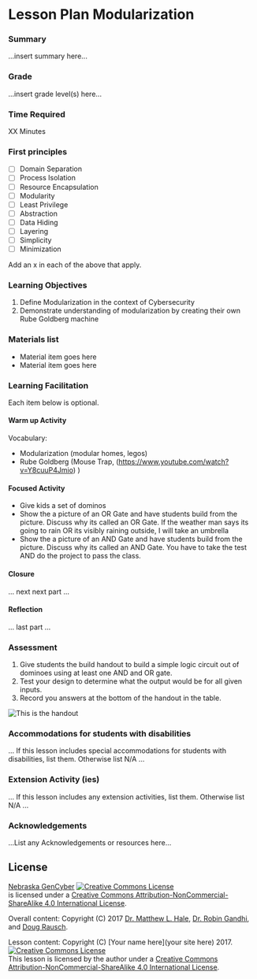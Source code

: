 # Lesson Plan Modularization

### Summary
...insert summary here...

### Grade
...insert grade level(s) here...

### Time Required
XX Minutes

### First principles
- [ ] Domain Separation
- [ ] Process Isolation
- [ ] Resource Encapsulation
- [ ] Modularity
- [ ] Least Privilege
- [ ] Abstraction
- [ ] Data Hiding
- [ ] Layering
- [ ] Simplicity
- [ ] Minimization

Add an x in each of the above that apply.

### Learning Objectives

1. Define Modularization in the context of Cybersecurity 
1. Demonstrate understanding of modularization by creating their own Rube Goldberg machine

### Materials list

* Material item goes here
* Material item goes here

### Learning Facilitation

Each item below is optional.

#### Warm up Activity
Vocabulary:
- Modularization (modular homes, legos)
-	Rube Goldberg (Mouse Trap, (https://www.youtube.com/watch?v=Y8cuuP4Jmio) )


#### Focused Activity
- Give kids a set of dominos
- Show the a picture of an OR Gate and have students build from the picture. Discuss why its called an OR Gate.
	If the weather man says its going to rain OR its visibly raining outside, I will take an umbrella
- Show the a picture of an AND Gate and have students build from the picture. Discuss why its called an AND Gate.
	You have to take the test AND do the project to pass the class.


#### Closure
... next next part ...

#### Reflection
... last part ...

### Assessment

1. Give students the build handout to build a simple logic circuit out of dominoes using at least one AND and OR gate.  
1. Test your design to determine what the output would be for all given inputs. 
1. Record you answers at the bottom of the handout in the table.

![This is the handout][handout]

[handout]: (./img/BuildWorksheet.jpg)
### Accommodations for students with disabilities

... If this lesson includes special accommodations for students with disabilities, list them. Otherwise list N/A  ...

### Extension Activity (ies)

... If this lesson includes any extension activities, list them. Otherwise list N/A  ...

### Acknowledgements
...List any Acknowledgements or resources here...

## License
[Nebraska GenCyber](https://github.com/MLHale/nebraska-gencyber) <a rel="license" href="http://creativecommons.org/licenses/by-nc-sa/4.0/"><img alt="Creative Commons License" style="border-width:0" src="https://i.creativecommons.org/l/by-nc-sa/4.0/88x31.png" /></a><br /> is licensed under a <a rel="license" href="http://creativecommons.org/licenses/by-nc-sa/4.0/">Creative Commons Attribution-NonCommercial-ShareAlike 4.0 International License</a>.

Overall content: Copyright (C) 2017  [Dr. Matthew L. Hale](http://faculty.ist.unomaha.edu/mhale/), [Dr. Robin Gandhi](http://faculty.ist.unomaha.edu/rgandhi/), and [Doug Rausch](http://www.bellevue.edu/about/leadership/faculty/rausch-douglas).

Lesson content: Copyright (C) [Your name here](your site here) 2017.  
<a rel="license" href="http://creativecommons.org/licenses/by-nc-sa/4.0/"><img alt="Creative Commons License" style="border-width:0" src="https://i.creativecommons.org/l/by-nc-sa/4.0/88x31.png" /></a><br /><span xmlns:dct="http://purl.org/dc/terms/" property="dct:title">This lesson</span> is licensed by the author under a <a rel="license" href="http://creativecommons.org/licenses/by-nc-sa/4.0/">Creative Commons Attribution-NonCommercial-ShareAlike 4.0 International License</a>.
